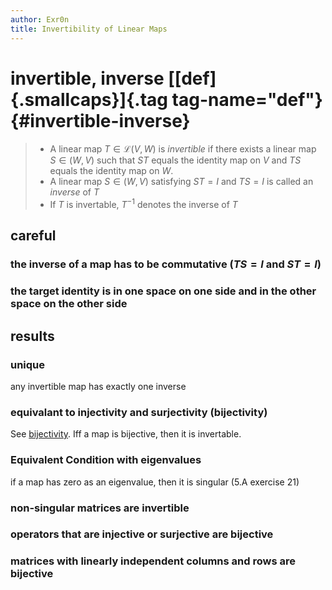 ```yaml
---
author: Exr0n
title: Invertibility of Linear Maps
---
```


# invertible, inverse [[def]{.smallcaps}]{.tag tag-name="def"} {#invertible-inverse}

> -   A linear map $T \in \mathcal L(V, W)$ is *invertible* if there
>     exists a linear map $S\in \mathcal(W, V)$ such that $ST$ equals
>     the identity map on $V$ and $TS$ equals the identity map on $W$.
> -   A linear map $S \in \mathcal(W, V)$ satisfying $ST = I$ and
>     $TS = I$ is called an *inverse* of $T$
> -   If $T$ is invertable, $T^{-1}$ denotes the inverse of $T$

## careful

### the inverse of a map has to be commutative ($TS = I$ and $ST = I$)

### the target identity is in one space on one side and in the other space on the other side

## results

### unique

any invertible map has exactly one inverse

### equivalant to injectivity and surjectivity (bijectivity)

See [bijectivity](KBrefBijectiveFunction.org). Iff a map is bijective,
then it is invertable.

### Equivalent Condition with eigenvalues

if a map has zero as an eigenvalue, then it is singular (5.A exercise
21)

### non-singular matrices are invertible

### operators that are injective or surjective are bijective

### matrices with linearly independent columns and rows are bijective
